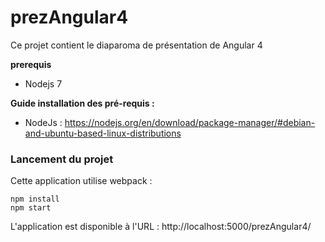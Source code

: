 # prezAngular4

Ce projet contient le diaparoma de présentation de Angular 4

__prerequis__
* Nodejs 7

__Guide installation des pré-requis :__
* NodeJs : https://nodejs.org/en/download/package-manager/#debian-and-ubuntu-based-linux-distributions

### Lancement du projet

Cette application utilise webpack :

    npm install
    npm start

L'application est disponible à l'URL : http://localhost:5000/prezAngular4/
